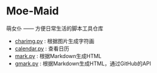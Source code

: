 # Moe-Maid
萌女仆 —— 方便日常生活的脚本工具仓库

* [charimg.py](charimg.py) : 根据图片生成字符画
* [calendar.py](calendar.py) : 查看日历
* [mark.py](mark.py) : 根据Markdown生成HTML
* [gmark.py](gmark.py) : 根据Markdown生成HTML，通过GitHub的API
